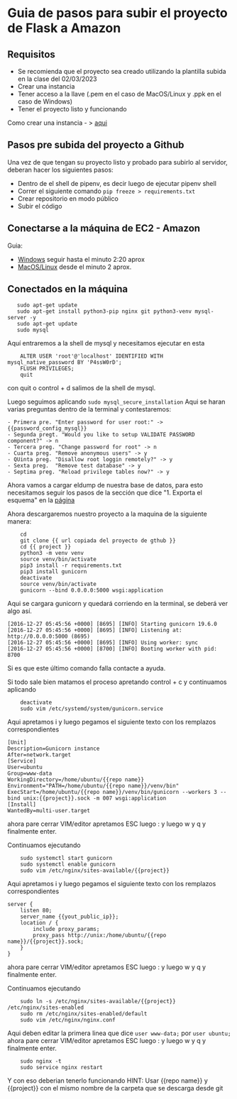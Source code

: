 # Guia de pasos para subir el proyecto de Flask a Amazon

## Requisitos

- Se recomienda que el proyecto sea creado utilizando la plantilla subida en la clase del 02/03/2023
- Crear una instancia
- Tener acceso a la llave (.pem en el caso de MacOS/Linux y .ppk en el caso de Windows)
- Tener el proyecto listo y funcionando

Como crear una instancia - > [aqui](https://login.codingdojo.com/m/351/11275/77316)

## Pasos pre subida del proyecto a Github

Una vez de que tengan su proyecto listo y probado para subirlo al servidor, deberan hacer los siguientes pasos:

- Dentro de el shell de pipenv, es decir luego de ejecutar pipenv shell
- Correr el siguiente comando ```pip freeze > requirements.txt```
- Crear repositorio en modo público
- Subir el código

## Conectarse a la máquina de EC2 - Amazon

 Guia:
 - [Windows](https://www.youtube.com/watch?v=051Jdka8piY) seguir hasta el minuto 2:20 aprox
 - [MacOS/Linux](https://www.youtube.com/watch?v=8UqtMcX_kg0) desde el minuto 2 aprox.

 ## Conectados en la máquina

 ```
 	sudo apt-get update
	sudo apt-get install python3-pip nginx git python3-venv mysql-server -y
	sudo apt-get update
	sudo mysql
 ```

 Aquí entraremos a la shell de mysql y necesitamos ejecutar en esta

```
	ALTER USER 'root'@'localhost' IDENTIFIED WITH mysql_native_password BY 'P4ssW0rD';
	FLUSH PRIVILEGES;
	quit
```

con quit o control + d salimos de la shell de mysql.

Luego seguimos aplicando ```sudo mysql_secure_installation``` Aqui se haran varias preguntas dentro de la terminal y contestaremos:

	- Primera pre. "Enter password for user root:" -> {{password_config_mysql}}
	- Segunda pregt. "Would you like to setup VALIDATE PASSWORD component?" -> n 
	- Tercera preg. "Change password for root" -> n
	- Cuarta preg. "Remove anonymous users" -> y
	- QUinta preg. "Disallow root loggin remotely?" -> y
	- Sexta preg.  "Remove test database" -> y
	- Septima preg. "Reload privilege tables now?" -> y

Ahora vamos a cargar eldump de nuestra base de datos, para esto necesitamos seguir los pasos de la sección que dice "1. Exporta el esquema" en la [página](https://login.codingdojo.com/m/351/11275/77318)

Ahora descargaremos nuestro proyecto a la maquina de la siguiente manera:

```
	cd
	git clone {{ url copiada del proyecto de gthub }}
	cd {{ project }}
	python3 -m venv venv
	source venv/bin/activate
	pip3 install -r requirements.txt
	pip3 install gunicorn
	deactivate
	source venv/bin/activate
	gunicorn --bind 0.0.0.0:5000 wsgi:application
```

Aqui se cargara gunicorn y quedará corriendo en la terminal, se deberá ver algo así.

```
[2016-12-27 05:45:56 +0000] [8695] [INFO] Starting gunicorn 19.6.0
[2016-12-27 05:45:56 +0000] [8695] [INFO] Listening at: http://0.0.0.0:5000 (8695)
[2016-12-27 05:45:56 +0000] [8695] [INFO] Using worker: sync
[2016-12-27 05:45:56 +0000] [8700] [INFO] Booting worker with pid: 8700
```

Si es que este último comando falla contacte a ayuda.


Si todo sale bien matamos el proceso apretando control + c y continuamos aplicando

```
	deactivate
	sudo vim /etc/systemd/system/gunicorn.service
```

Aqui apretamos i y luego pegamos el siguiente texto con los remplazos correspondientes

```
[Unit]
Description=Gunicorn instance
After=network.target
[Service]
User=ubuntu
Group=www-data
WorkingDirectory=/home/ubuntu/{{repo name}}
Environment="PATH=/home/ubuntu/{{repo name}}/venv/bin"
ExecStart=/home/ubuntu/{{repo name}}/venv/bin/gunicorn --workers 3 --bind unix:{{project}}.sock -m 007 wsgi:application
[Install]
WantedBy=multi-user.target
```

ahora pare cerrar VIM/editor apretamos ESC luego : y luego w y q y finalmente enter.

Continuamos ejecutando

```
	sudo systemctl start gunicorn
	sudo systemctl enable gunicorn
	sudo vim /etc/nginx/sites-available/{{project}}
```

Aqui apretamos i y luego pegamos el siguiente texto con los remplazos correspondientes

```
server {
    listen 80;
    server_name {{yout_public_ip}};
    location / {
        include proxy_params;
        proxy_pass http://unix:/home/ubuntu/{{repo name}}/{{project}}.sock;
    }
}
```

ahora pare cerrar VIM/editor apretamos ESC luego : y luego w y q y finalmente enter.


Continuamos ejecutando

```
	sudo ln -s /etc/nginx/sites-available/{{project}} /etc/nginx/sites-enabled
	sudo rm /etc/nginx/sites-enabled/default
	sudo vim /etc/nginx/nginx.conf
```

Aqui deben editar la primera linea que dice ```user www-data;``` por  ```user ubuntu;```
ahora pare cerrar VIM/editor apretamos ESC luego : y luego w y q y finalmente enter.

```	
	sudo nginx -t
	sudo service nginx restart
```
Y con eso deberian tenerlo funcionando
HINT: Usar {{repo name}} y {{project}} con el mismo nombre de la carpeta que se descarga desde git
